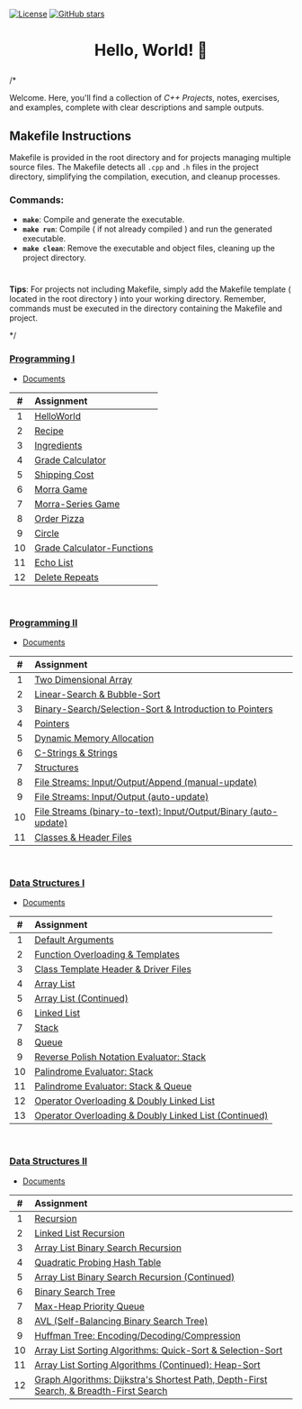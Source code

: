 [![License](https://img.shields.io/badge/license-MIT-blue)](https://github.com/nragland37/cpp-projects/blob/main/LICENSE)
[![GitHub stars](https://img.shields.io/github/stars/nragland37/cpp-projects.svg?style=social&label=Star&maxAge=2592000)](https://github.com/nragland37/cpp-projects/stargazers)


# <p align="center"> Hello, World! 🦖 </p>

/*

Welcome. Here, you'll find a collection of *C++ Projects*, notes, exercises, and examples, complete with clear descriptions and sample outputs.

## Makefile Instructions
Makefile is provided in the root directory and for projects managing multiple source files. The Makefile detects all `.cpp` and `.h` files in the project directory, simplifying the compilation, execution, and cleanup processes.

### Commands:
- **`make`**: Compile and generate the executable.
- **`make run`**: Compile ( if not already compiled ) and run the generated executable.
- **`make clean`**: Remove the executable and object files, cleaning up the project directory.

#
**Tips**: For projects not including Makefile, simply add the Makefile template ( located in the root directory ) into your working directory. Remember, commands must be executed in the directory containing the Makefile and project. 

*/

### [Programming I](/programming-I)
* [Documents](programming-I/docs/)

| # | Assignment |
|:---:|:---|
| 1 | [HelloWorld](./programming-I/assignments/01-helloworld) | 
| 2 | [Recipe](./programming-I/assignments/02-recipe) | 
| 3 | [Ingredients](./programming-I/assignments/03-ingredients) | 
| 4 | [Grade Calculator](./programming-I/assignments/04-gradeCalc) |  
| 5 | [Shipping Cost](./programming-I/assignments/05-shippingCost) |  
| 6 | [Morra Game](./programming-I/assignments/06-morra) |
| 7 | [Morra-Series Game](./programming-I/assignments/07-morraSeries) |
| 8 | [Order Pizza](./programming-I/assignments/08-pizza) | 
| 9 | [Circle](./programming-I/assignments/09-circleArea) |
| 10 | [Grade Calculator-Functions](./programming-I/assignments/10-gradeCalc2) |
| 11 | [Echo List](./programming-I/assignments/11-echoList) |
| 12 | [Delete Repeats](./programming-I/assignments/12-deleteRepeats) |

<br>

### [Programming II](/programming-II)
* [Documents](programming-II/docs/)

| # | Assignment |
|:---:|:---|
| 1 | [Two Dimensional Array](./programming-II/assignments/01-twoDimensionalArray) |
| 2 | [Linear-Search & Bubble-Sort](./programming-II/assignments/02-linearSearch-BubbleSort) |
| 3 | [Binary-Search/Selection-Sort & Introduction to Pointers](./programming-II/assignments/03-binarySearch-selectionSort_introToPointers) |
| 4 | [Pointers](./programming-II/assignments/04-pointers) |
| 5 | [Dynamic Memory Allocation](./programming-II/assignments/05-dynamicMemoryAllocation) |
| 6 | [C-Strings & Strings](./programming-II/assignments/06-cString-string) |
| 7 | [Structures](./programming-II/assignments/07-structures) |
| 8 | [File Streams: Input/Output/Append (manual-update)](./programming-II/assignments/08-fstream-manualUpdate) |
| 9 | [File Streams: Input/Output (auto-update)](./programming-II/assignments/09-fstream-autoUpdate) |
| 10 | [File Streams (binary-to-text): Input/Output/Binary (auto-update)](./programming-II/assignments/10-fstream-autoUpdate-binaryToText) |
| 11 | [Classes & Header Files](./programming-II/assignments/11-classes-headerFiles) |

<br>

### [Data Structures I](/data_structures-I)
* [Documents](data_structures-I/docs/)

| # | Assignment |
|:---:|:---|
| 1 | [Default Arguments](./data_structures-I/assignments/01-defaultArgs) |
| 2 | [Function Overloading & Templates](./data_structures-I/assignments/02-max) |
| 3 | [Class Template Header & Driver Files](./data_structures-I/assignments/03-dyad) |
| 4 | [Array List](./data_structures-I/assignments/04-AList) |
| 5 | [Array List (Continued)](./data_structures-I/assignments/05-AList) |
| 6 | [Linked List](./data_structures-I/assignments/06-LList) |
| 7 | [Stack](./data_structures-I/assignments/07-Stack) |
| 8 | [Queue](./data_structures-I/assignments/08-Queue) |
| 9 | [Reverse Polish Notation Evaluator: Stack](./data_structures-I/assignments/09-rpnStack) |
| 10 | [Palindrome Evaluator: Stack](./data_structures-I/assignments/10-palindromes) |
| 11 | [Palindrome Evaluator: Stack & Queue](./data_structures-I/assignments/11-pal2) |
| 12 | [Operator Overloading & Doubly Linked List](./data_structures-I/assignments/12-DLList) |
| 13 | [Operator Overloading & Doubly Linked List (Continued)](./data_structures-I/assignments/13-DLList) |

<br>

### [Data Structures II](/data_structures-II)
* [Documents](data_structures-II/docs/)

| # | Assignment |
|:---:|:---|
| 1 | [Recursion](./data_structures-II/assignments/01-Recursion-StockClass) |
| 2 | [Linked List Recursion](./data_structures-II/assignments/02-Reverse-LList-Recursion) |
| 3 | [Array List Binary Search Recursion](./data_structures-II/assignments/03-AList-BinarySearch-Recursion) |
| 4 | [Quadratic Probing Hash Table](./data_structures-II/assignments/04-Hashing-Quadratic-Probing) |
| 5 | [Array List Binary Search Recursion (Continued)](./data_structures-II/assignments/05-Updated-AList-BinarySearch-Recursion) |
| 6 | [Binary Search Tree](./data_structures-II/assignments/06-BST) |
| 7 | [Max-Heap Priority Queue ](./data_structures-II/assignments/07-Priority-Queue) |
| 8 | [AVL (Self-Balancing Binary Search Tree)](./data_structures-II/assignments/08-AVLTree) |
| 9 | [Huffman Tree: Encoding/Decoding/Compression](./data_structures-II/assignments/09-Huffman-Algorithm) |
| 10 | [Array List Sorting Algorithms: Quick-Sort & Selection-Sort](./data_structures-II/assignments/10-AList-Sorting-Algorithms) |
| 11 | [Array List Sorting Algorithms (Continued): Heap-Sort](./data_structures-II/assignments/11-Updated-AList-Sorting-Algorithms) |
| 12 | [Graph Algorithms: Dijkstra's Shortest Path, Depth-First Search, & Breadth-First Search](./data_structures-II/assignments/12-Graph-Traversal) |
